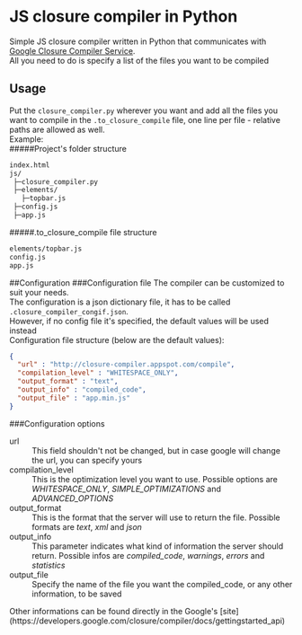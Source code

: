 # JS closure compiler in Python
Simple JS closure compiler written in Python that communicates with [Google Closure Compiler Service](https://closure-compiler.appspot.com/home). <br/>
All you need to do is specify a list of the files you want to be compiled

## Usage
Put the `closure_compiler.py` wherever you want and add all the files you want to compile in the `.to_closure_compile` file,
one line per file - relative paths are allowed as well. <br/>
Example: <br/>
#####Project's folder structure
```html
index.html
js/
 ├─closure_compiler.py
 ├─elements/
   ├─topbar.js
 ├─config.js
 ├─app.js
```

#####.to_closure_compile file structure
```html
elements/topbar.js
config.js 
app.js
```
##Configuration
###Configuration file
The compiler can be customized to suit your needs. <br/>
The configuration is a json dictionary file, it has to be called `.closure_compiler_congif.json`. <br/>
However, if no config file it's specified, the default values will be used instead <br/>
Configuration file structure (below are the default values):
```json
{
  "url" : "http://closure-compiler.appspot.com/compile",
  "compilation_level" : "WHITESPACE_ONLY",
  "output_format" : "text",
  "output_info" : "compiled_code",
  "output_file" : "app.min.js"
}
```
###Configuration options
<dl> 
  <dt>url</dt>
  <dd>This field shouldn't not be changed, but in case google will change the url, you can specify yours</dd>
  <dt>compilation_level</dt>
  <dd>
    This is the optimization level you want to use. Possible options are <em>WHITESPACE_ONLY</em>, <em>SIMPLE_OPTIMIZATIONS</em> and <em>ADVANCED_OPTIONS</em>
  </dd>
  <dt>output_format</dt>
  <dd>This is the format that the server will use to return the file. Possible formats are <em>text</em>, <em>xml</em> and <em>json</em></dd>
  <dt>output_info</dt>
  <dd>
    This parameter indicates what kind of information the server should return. Possible infos are <em>compiled_code</em>, <em>warnings</em>, 
    <em>errors</em> and <em>statistics</em></dd>
  <dt>output_file</dt>
  <dd>Specify the name of the file you want the compiled_code, or any other information, to be saved</dd>
</dl>
Other informations can be found directly in the Google's [site](https://developers.google.com/closure/compiler/docs/gettingstarted_api)


